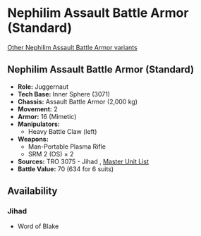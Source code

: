 # Nephilim Assault Battle Armor (Standard) 

[Other Nephilim Assault Battle Armor variants](../nephilim_assault_battle_armor.md) 

## Nephilim Assault Battle Armor (Standard) 

- **Role:** Juggernaut 
- **Tech Base:** Inner Sphere (3071) 
- **Chassis:** Assault Battle Armor (2,000 kg) 
- **Movement:** 2 
- **Armor:** 16 (Mimetic) 
- **Manipulators:** 
  - Heavy Battle Claw (left) 
- **Weapons:** 
  - Man-Portable Plasma Rifle 
  - SRM 2 (OS) × 2 
- **Sources:** TRO 3075 - Jihad , [Master Unit List](http://masterunitlist.info/Unit/Details/4707/nephilim-assault-battle-armor-plasma) 
- **Battle Value:** 70 (634 for 6 suits) 

## Availability 

### Jihad 

- Word of Blake 

